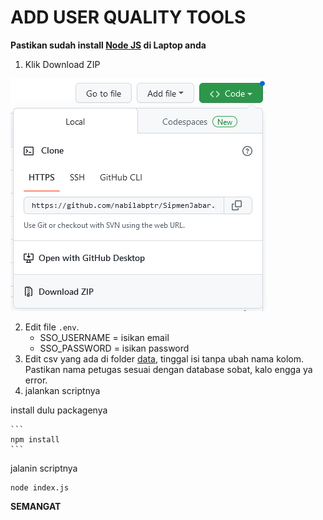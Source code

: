 # ADD USER QUALITY TOOLS

**Pastikan sudah install [Node JS](https://nodejs.org/en/download/) di Laptop anda**

1. Klik Download ZIP 
<img src="downloadZIP_Screenshot.png" alt="Alt text" title="">

2. Edit file `.env`.
  	- SSO_USERNAME = isikan email
  	- SSO_PASSWORD = isikan password
3. Edit csv yang ada di folder [data](https://github.com/nabilabptr/quality_tools/tree/main/data), tinggal isi tanpa ubah nama kolom. Pastikan nama petugas sesuai dengan database sobat, kalo engga ya error.
4. jalankan scriptnya
	
  install dulu packagenya
  
	```
	npm install
	```
  
  jalanin scriptnya
  
  ```
  node index.js
  ```

**SEMANGAT**
